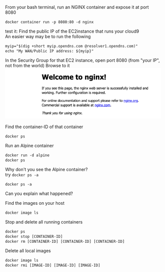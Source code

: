 From your bash terminal, run an NGINX container and expose it at port 8080
```shell
docker container run -p 8080:80 -d nginx 
```
test it:
Find the public IP of the EC2instance that runs your cloud9  
An easier way may be to run the following
```shell
myip="$(dig +short myip.opendns.com @resolver1.opendns.com)"
echo "My WAN/Public IP address: ${myip}"
```

In the Security Group for that EC2 instance, open port 8080 (from "your IP", not from the world)
Browse to it
![welcomeToNginx](images/welcomeToNginx.png)  

Find the container-ID of that container  
```shell
docker ps  
```
Run an Alpine container
```shell
docker run -d alpine
docker ps
```

Why don't you see the Alpine container?  
try `docker ps -a`
```shell
docker ps -a
```
Can you explain what happened?

Find the images on your host
```shell
docker image ls
```

Stop and delete all running containers
```shell
docker ps
docker stop [CONTAINER-ID]
docker rm [CONTAINER-ID] [CONTAINER-ID] [CONTAINER-ID] 
```
Delete all local images
```shell
docker image ls
docker rmi [IMAGE-ID] [IMAGE-ID] [IMAGE-ID]
```
